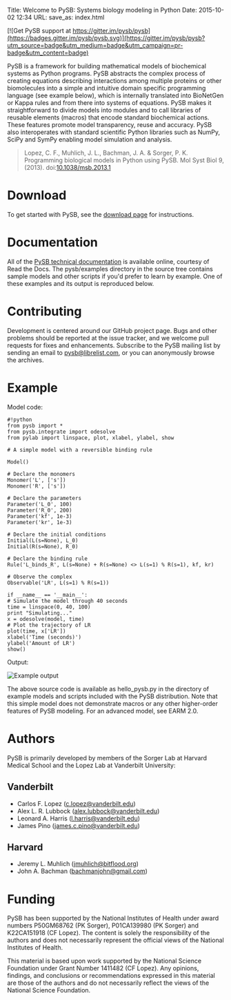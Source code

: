 Title: Welcome to PySB: Systems biology modeling in Python
Date: 2015-10-02 12:34
URL:
save_as: index.html

[![Get PySB support at https://gitter.im/pysb/pysb](https://badges.gitter.im/pysb/pysb.svg)](https://gitter.im/pysb/pysb?utm_source=badge&utm_medium=badge&utm_campaign=pr-badge&utm_content=badge)

PySB is a framework for building mathematical models of biochemical systems as Python programs. PySB abstracts the complex process of creating equations describing interactions among multiple proteins or other biomolecules into a simple and intuitive domain specific programming language (see example below), which is internally translated into BioNetGen or Kappa rules and from there into systems of equations. PySB makes it straightforward to divide models into modules and to call libraries of reusable elements (macros) that encode standard biochemical actions. These features promote model transparency, reuse and accuracy. PySB also interoperates with standard scientific Python libraries such as NumPy, SciPy and SymPy enabling model simulation and analysis.

> Lopez, C. F., Muhlich, J. L., Bachman, J. A. & Sorger, P. K. Programming biological models in Python using PySB. Mol Syst Biol 9, (2013). doi:[10.1038/msb.2013.1](http://dx.doi.org/10.1038/msb.2013.1)

# Download

To get started with PySB, see the [download page](/download.html) for
instructions.

# Documentation

All of the [PySB technical documentation](http://pysb.readthedocs.org) is available online, courtesy of Read the Docs. The pysb/examples directory in the source tree contains sample models and other scripts if you'd prefer to learn by example. One of these examples and its output is reproduced below.

# Contributing

Development is centered around our GitHub project page. Bugs and other problems should be reported at the issue tracker, and we welcome pull requests for fixes and enhancements. Subscribe to the PySB mailing list by sending an email to pysb@librelist.com, or you can anonymously browse the archives.

# Example

Model code:

    #!python
    from pysb import *
    from pysb.integrate import odesolve
    from pylab import linspace, plot, xlabel, ylabel, show

    # A simple model with a reversible binding rule

    Model()

    # Declare the monomers
    Monomer('L', ['s'])
    Monomer('R', ['s'])

    # Declare the parameters
    Parameter('L_0', 100)
    Parameter('R_0', 200)
    Parameter('kf', 1e-3)
    Parameter('kr', 1e-3)

    # Declare the initial conditions
    Initial(L(s=None), L_0)
    Initial(R(s=None), R_0)

    # Declare the binding rule
    Rule('L_binds_R', L(s=None) + R(s=None) <> L(s=1) % R(s=1), kf, kr)

    # Observe the complex
    Observable('LR', L(s=1) % R(s=1))

    if __name__ == '__main__':
    # Simulate the model through 40 seconds
    time = linspace(0, 40, 100)
    print "Simulating..."
    x = odesolve(model, time)
    # Plot the trajectory of LR
    plot(time, x['LR'])
    xlabel('Time (seconds)')
    ylabel('Amount of LR')
    show()

Output:

![Example output]({filename}/images/example_output.png)

The above source code is available as hello_pysb.py in the directory of example models and scripts included with the PySB distribution. Note that this simple model does not demonstrate macros or any other higher-order features of PySB modeling. For an advanced model, see EARM 2.0.

# Authors

PySB is primarily developed by members of the Sorger Lab at Harvard Medical School and the Lopez Lab at Vanderbilt University:

## Vanderbilt

* Carlos F. Lopez (c.lopez@vanderbilt.edu)
* Alex L. R. Lubbock (alex.lubbock@vanderbilt.edu)
* Leonard A. Harris (l.harris@vanderbilt.edu)
* James Pino (james.c.pino@vanderbilt.edu)

## Harvard

* Jeremy L. Muhlich (jmuhlich@bitflood.org)
* John A. Bachman (bachmanjohn@gmail.com)

# Funding

PySB has been supported by the National Institutes of Health under award numbers P50GM68762 (PK Sorger), P01CA139980 (PK Sorger) and K22CA151918 (CF Lopez). The content is solely the responsibility of the authors and does not necessarily represent the official views of the National Institutes of Health.

This material is based upon work supported by the National Science Foundation under Grant Number 1411482 (CF Lopez). Any opinions, findings, and conclusions or recommendations expressed in this material are those of the authors and do not necessarily reflect the views of the National Science Foundation. 
